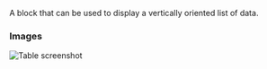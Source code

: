 A block that can be used to display a vertically oriented list of data.

### Images

![Table screenshot](https://gitlab.com/appsemble/appsemble/-/raw/0.34.19/config/assets/list.png)
